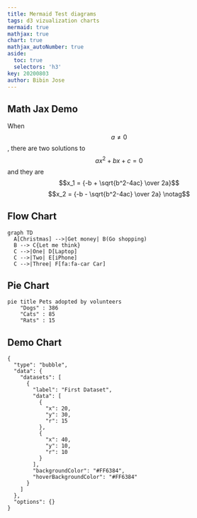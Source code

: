 ```yaml
---
title: Mermaid Test diagrams
tags: d3 vizualization charts
mermaid: true
mathjax: true
chart: true
mathjax_autoNumber: true
aside:
  toc: true
  selectors: 'h3'
key: 20200803
author: Bibin Jose
---
```


## Math Jax Demo

When $$a \ne 0$$, there are two solutions to $$ax^2 + bx + c = 0$$ and they are
$$x_1 = {-b + \sqrt{b^2-4ac} \over 2a}$$
$$x_2 = {-b - \sqrt{b^2-4ac} \over 2a} \notag$$

## Flow Chart

``` mermaid
graph TD 
  A[Christmas] -->|Get money| B(Go shopping)
  B --> C{Let me think}
  C -->|One| D[Laptop]
  C -->|Two| E[iPhone]
  C -->|Three| F[fa:fa-car Car]
```
## Pie Chart

```mermaid
pie title Pets adopted by volunteers
	"Dogs" : 386
	"Cats" : 85
	"Rats" : 15		
```

## Demo Chart

```chart
{
  "type": "bubble",
  "data": {
    "datasets": [
      {
        "label": "First Dataset",
        "data": [
          {
            "x": 20,
            "y": 30,
            "r": 15
          },
          {
            "x": 40,
            "y": 10,
            "r": 10
          }
        ],
        "backgroundColor": "#FF6384",
        "hoverBackgroundColor": "#FF6384"
      }
    ]
  },
  "options": {}
}
```